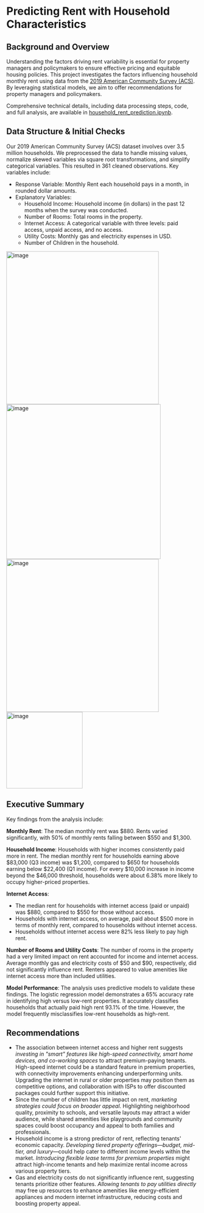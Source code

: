 # Predicting Rent with Household Characteristics
## Background and Overview
Understanding the factors driving rent variability is essential for property managers and policymakers to ensure effective pricing and equitable housing policies. This project investigates the factors influencing household monthly rent using data from the [2019 American Community Survey (ACS)](2019ACS_housing.csv). By leveraging statistical models, we aim to offer recommendations for property managers and policymakers.

Comprehensive technical details, including data processing steps, code, and full analysis, are available in [household_rent_prediction.ipynb](household_rent_prediction.ipynb).

## Data Structure & Initial Checks
Our 2019 American Community Survey (ACS) dataset involves over 3.5 million households. We preprocessed the data to handle missing values, normalize skewed variables via square root transformations, and simplify categorical variables. This resulted in 361 cleaned observations. Key variables include:
- Response Variable: Monthly Rent each household pays in a month, in rounded dollar amounts.
- Explanatory Variables:
  - Household Income: Household income (in dollars) in the past 12 months when the survey was conducted.
  - Number of Rooms: Total rooms in the property.
  - Internet Access: A categorical variable with three levels: paid access, unpaid access, and no access.
  - Utility Costs: Monthly gas and electricity expenses in USD.
  - Number of Children in the household.
<img src="https://github.com/user-attachments/assets/5c2019af-4908-42b8-8009-8bc10d8fe1fa" alt="image" width="400"/>
<img src="https://github.com/user-attachments/assets/55ef5d46-c5c0-4632-a98f-11b1711df31c" alt="image" width="405"/>
<img src="https://github.com/user-attachments/assets/d97b902e-9317-4e52-8e2e-1dc333da1846" alt="image" width="400"/>
<img src="https://github.com/user-attachments/assets/df1ec4d1-e057-4b4c-b37d-e0e6cd1bdc58" alt="image" width="200"/>

## Executive Summary
Key findings from the analysis include:

**Monthly Rent**: The median monthly rent was $880. Rents varied significantly, with 50% of monthly rents falling between $550 and $1,300.

**Household Income**: Households with higher incomes consistently paid more in rent. The median monthly rent for households earning above $83,000 (Q3 income) was $1,200, compared to $650 for households earning below $22,400 (Q1 income). For every $10,000 increase in income beyond the $46,000 threshold, households were about 6.38% more likely to occupy higher-priced properties.

**Internet Access**:
- The median rent for households with internet access (paid or unpaid) was $880, compared to $550 for those without access.
- Households with internet access, on average, paid about $500 more in terms of monthly rent, compared to households without internet access.
- Households without internet access were 82% less likely to pay high rent.

**Number of Rooms and Utility Costs**: The number of rooms in the property had a very limited impact on rent accounted for income and internet access. Average monthly gas and electricity costs of $50 and $90, respectively, did not significantly influence rent. Renters appeared to value amenities like internet access more than included utilities.

**Model Performance**: The analysis uses predictive models to validate these findings. The logistic regression model demonstrates a 65% accuracy rate in identifying high versus low-rent properties. It accurately classifies households that actually paid high rent 93.1% of the time. However, the model frequently misclassifies low-rent households as high-rent.

## Recommendations
- The association between internet access and higher rent suggests *investing in "smart" features like high-speed connectivity, smart home devices, and co-working spaces* to attract premium-paying tenants. High-speed internet could be a standard feature in premium properties, with connectivity improvements enhancing underperforming units. Upgrading the internet in rural or older properties may position them as competitive options, and collaboration with ISPs to offer discounted packages could further support this initiative.
- Since the number of children has little impact on rent, *marketing strategies could focus on broader appeal*. Highlighting neighborhood quality, proximity to schools, and versatile layouts may attract a wider audience, while shared amenities like playgrounds and community spaces could boost occupancy and appeal to both families and professionals.
- Household income is a strong predictor of rent, reflecting tenants' economic capacity. *Developing tiered property offerings—budget, mid-tier, and luxury*—could help cater to different income levels within the market. *Introducing flexible lease terms for premium properties* might attract high-income tenants and help maximize rental income across various property tiers.
- Gas and electricity costs do not significantly influence rent, suggesting tenants prioritize other features. *Allowing tenants to pay utilities directly* may free up resources to enhance amenities like energy-efficient appliances and modern internet infrastructure, reducing costs and boosting property appeal.
